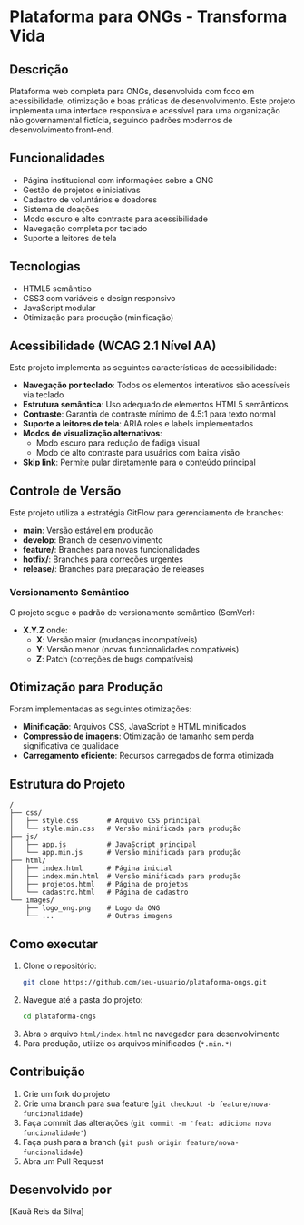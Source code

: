 # Plataforma para ONGs - Transforma Vida

## Descrição
Plataforma web completa para ONGs, desenvolvida com foco em acessibilidade, otimização e boas práticas de desenvolvimento. Este projeto implementa uma interface responsiva e acessível para uma organização não governamental fictícia, seguindo padrões modernos de desenvolvimento front-end.

## Funcionalidades
- Página institucional com informações sobre a ONG
- Gestão de projetos e iniciativas
- Cadastro de voluntários e doadores
- Sistema de doações
- Modo escuro e alto contraste para acessibilidade
- Navegação completa por teclado
- Suporte a leitores de tela

## Tecnologias
- HTML5 semântico
- CSS3 com variáveis e design responsivo
- JavaScript modular
- Otimização para produção (minificação)

## Acessibilidade (WCAG 2.1 Nível AA)
Este projeto implementa as seguintes características de acessibilidade:

- **Navegação por teclado**: Todos os elementos interativos são acessíveis via teclado
- **Estrutura semântica**: Uso adequado de elementos HTML5 semânticos
- **Contraste**: Garantia de contraste mínimo de 4.5:1 para texto normal
- **Suporte a leitores de tela**: ARIA roles e labels implementados
- **Modos de visualização alternativos**:
  - Modo escuro para redução de fadiga visual
  - Modo de alto contraste para usuários com baixa visão
- **Skip link**: Permite pular diretamente para o conteúdo principal

## Controle de Versão
Este projeto utiliza a estratégia GitFlow para gerenciamento de branches:

- **main**: Versão estável em produção
- **develop**: Branch de desenvolvimento
- **feature/**: Branches para novas funcionalidades
- **hotfix/**: Branches para correções urgentes
- **release/**: Branches para preparação de releases

### Versionamento Semântico
O projeto segue o padrão de versionamento semântico (SemVer):
- **X.Y.Z** onde:
  - **X**: Versão maior (mudanças incompatíveis)
  - **Y**: Versão menor (novas funcionalidades compatíveis)
  - **Z**: Patch (correções de bugs compatíveis)

## Otimização para Produção
Foram implementadas as seguintes otimizações:

- **Minificação**: Arquivos CSS, JavaScript e HTML minificados
- **Compressão de imagens**: Otimização de tamanho sem perda significativa de qualidade
- **Carregamento eficiente**: Recursos carregados de forma otimizada

## Estrutura do Projeto
```
/
├── css/
│   ├── style.css       # Arquivo CSS principal
│   └── style.min.css   # Versão minificada para produção
├── js/
│   ├── app.js          # JavaScript principal
│   └── app.min.js      # Versão minificada para produção
├── html/
│   ├── index.html      # Página inicial
│   ├── index.min.html  # Versão minificada para produção
│   ├── projetos.html   # Página de projetos
│   └── cadastro.html   # Página de cadastro
└── images/
    ├── logo_ong.png    # Logo da ONG
    └── ...             # Outras imagens
```

## Como executar
1. Clone o repositório:
   ```bash
   git clone https://github.com/seu-usuario/plataforma-ongs.git
   ```
2. Navegue até a pasta do projeto:
   ```bash
   cd plataforma-ongs
   ```
3. Abra o arquivo `html/index.html` no navegador para desenvolvimento
4. Para produção, utilize os arquivos minificados (`*.min.*`)

## Contribuição
1. Crie um fork do projeto
2. Crie uma branch para sua feature (`git checkout -b feature/nova-funcionalidade`)
3. Faça commit das alterações (`git commit -m 'feat: adiciona nova funcionalidade'`)
4. Faça push para a branch (`git push origin feature/nova-funcionalidade`)
5. Abra um Pull Request

## Desenvolvido por
[Kauã Reis da Silva]